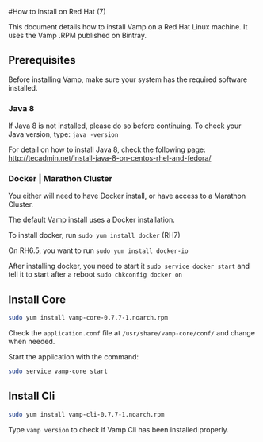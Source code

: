 #How to install on Red Hat (7)


This document details how to install Vamp on a Red Hat Linux machine. It uses the Vamp .RPM published on Bintray.



## Prerequisites

Before installing Vamp, make sure your system has the required software installed.

### Java 8
If Java 8 is not installed, please do so before continuing.
To check your Java version, type: `java -version`

For detail on how to install Java 8, check the following page: http://tecadmin.net/install-java-8-on-centos-rhel-and-fedora/

### Docker | Marathon Cluster

You either will need to have Docker install, or have access to a Marathon Cluster.

The default Vamp install uses a Docker installation.

To install docker, run `sudo yum install docker` (RH7)

On RH6.5, you want to run `sudo yum install docker-io` 

After installing docker, you need to start it `sudo service docker start` and tell it to start after a reboot `sudo chkconfig docker on`


## Install Core
```bash
sudo yum install vamp-core-0.7.7-1.noarch.rpm
```

Check the `application.conf` file at `/usr/share/vamp-core/conf/` and change when needed.

Start the application with the command:

```bash
sudo service vamp-core start
```




## Install Cli
```bash
sudo yum install vamp-cli-0.7.7-1.noarch.rpm
```

Type `vamp version` to check if Vamp Cli has been installed properly.
